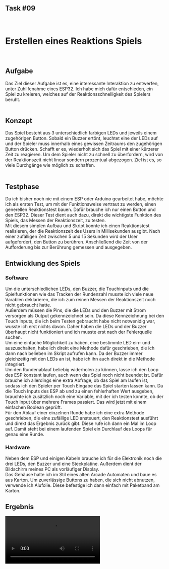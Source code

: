 ## Task #09
<br>
<h1>Erstellen eines <b>Reaktions Spiels</b></h1><br>
<img src="img/Setup.jpg" class="img-responsive" alt=""><br>
<h2>Aufgabe</h2>
Das Ziel dieser Aufgabe ist es, eine interessante Interaktion zu entwerfen, unter Zuhilfenahme eines ESP32. Ich habe mich dafür entschieden, ein Spiel zu kreieren, welches auf der Reaktionsschnelligkeit des Spielers beruht.<br>
<br>
<h2>Konzept</h2>
Das Spiel besteht aus 3 unterschiedlich farbigen LEDs und jeweils einem zugehörigen Button. Sobald ein Buzzer ertönt, leuchtet eine der LEDs auf und der Spieler muss innerhalb eines gewissen Zeitraums den zugehörigen Button drücken. Schafft er es, wiederholt sich das Spiel mit einer kürzerer Zeit zu reagieren. Um dem Spieler nicht zu schnell zu überfordern, wird von der Reaktionszeit nicht linear sondern prozentual abgezogen. Ziel ist es, so viele Durchgänge wie möglich zu schaffen.<br>
<br>
<h2>Testphase</h2>
Da ich bisher noch nie mit einem ESP oder Arduino gearbeitet habe, möchte ich als ersten Test, um mit der Funktionsweise vertraut zu werden, einen generellen Reaktionstest bauen. Dafür brauche ich nur einen Button und den ESP32. Dieser Test dient auch dazu, direkt die wichtigste Funktion des Spiels, das Messen der Reaktionszeit, zu testen.<br>
<img src="img/TestSetup.jpg" class="img-responsive" alt=""><br>
<img src="img/ReactionTestCode.PNG" class="img-responsive" alt=""><br>
Mit diesem simplen Aufbau und Skript konnte ich einen Reaktionstest realisieren, der die Reaktionszeit des Users in Millisekunden ausgibt. Nach einer zufälligen Zeit zwischen 5 und 15 Sekunden wird der User aufgefordert, den Button zu berühren. Anschließend die Zeit von der Aufforderung bis zur Berührung gemessen und ausgegeben.<br>
<h2>Entwicklung des Spiels</h2>
<h3>Software</h3>
Um die unterschiedlichen LEDs, den Buzzer, die Touchinputs und die Spielfunktionen wie das Tracken der Rundenzahl musste ich viele neue Varablen deklarieren, die ich zum reinen Messen der Reaktionszeit noch nicht gebraucht hatte.<br>
<img src="img/Variables.PNG" class="img-responsive" alt=""><br>
Außerdem müssen die Pins, die die LEDs und den Buzzer mit Strom versorgen als Output gekennzeichnet sein. Da diese Kennzeichnung bei den Touch Inputs, die ich beim Testen gebraucht habe nicht notwenidig war, wusste ich erst nichts davon. Daher haben die LEDs und der Buzzer überhaupt nicht funktioniert und ich musste erst nach der Fehlerquelle suchen.<br>
<img src="img/Setup.PNG" class="img-responsive" alt=""><br>
Um eine einfache Möglichkeit zu haben, eine bestimmte LED ein- und auszuschalten, habe ich direkt eine Methode dafür geschrieben, die ich dann nach belieben im Skript aufrufen kann. Da der Buzzer immer gleichzeitig mit den LEDs an ist, habe ich ihn auch direkt in die Methode integriert.<br>
<img src="img/LedOnOff.PNG" class="img-responsive" alt=""><br>
Um den Rundenablauf beliebig widerholen zu können, lasse ich den Loop des ESP konstant laufen, auch wenn das Spiel noch nicht beendet ist. Dafür brauche ich allerdings eine extra Abfrage, ob das Spiel am laufen ist, sodass ich den Spieler per Touch Eingabe das Spiel starten lassen kann. Da die Touch Inputs des ESP ab und zu einen fehlerhaften Wert ausgeben, brauchte ich zusätzlich noch eine Variable, mit der ich testen konnte, ob der Touch Input über mehrere Frames passiert. Das wird jetzt mit einem einfachen Boolean geprüft.<br>
<img src="img/Loop.PNG" class="img-responsive" alt=""><br>
Für den Ablauf einer einzelnen Runde habe ich eine extra Methode geschrieben, die eine zufällige LED ansteuert, den Reaktionstest ausführt und direkt das Ergebnis zurück gibt. Diese rufe ich dann ein Mal im Loop auf. Damit steht bei einem laufenden Spiel ein Durchlauf des Loops für genau eine Runde.<br>
<img src="img/Turn.PNG" class="img-responsive" alt=""><br>
<h3>Hardware</h3>
Neben dem ESP und einigen Kabeln brauche ich für die Elektronik noch die drei LEDs, den Buzzer und eine Steckplatine. Außerdem dient der Bildschirm meines PC als vorläufiger Display.<br>
<img src="img/Electronic.jpg" class="img-responsive" alt=""><br>
Das Gehäuse halte ich im Stil eines alten Arcade Automaten und baue es aus Karton. Um zuverlässige Buttons zu haben, die sich nicht abnutzen, verwende ich Alufolie. Diese befestige ich dann einfach mit Paketband am Karton.<br>
<img src="img/Material.jpg" class="img-responsive" alt=""><br>
<h2>Ergebnis</h2>
<img src="img/Result.jpg" class="img-responsive" alt=""><br>
 <video controls loop>
     <source src="img/Playtest.mp4" type="video/mp4">
 Ihr Browser kann dieses Video nicht wiedergeben.<br/>
 Sie können es <a href="Playtest.mp4">hier</a> abrufen.
 </video>
